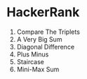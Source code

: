 # HackerRank

1. Compare The Triplets
2. A Very Big Sum
3. Diagonal Difference
4. Plus Minus
5. Staircase
6. Mini-Max Sum

